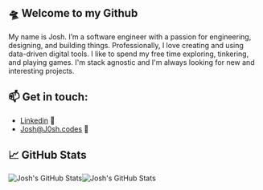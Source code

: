 
## 🛸 Welcome to my Github
My name is Josh. I’m a software engineer with a passion for engineering, designing, and building things. Professionally, I love creating and using data-driven digital tools. I like to spend my free time exploring, tinkering, and playing games. I'm stack agnostic and I'm always looking for new and interesting projects. 

## 📫 Get in touch:
* <a href="https://www.linkedin.com/in/jr0zenberg/" target="_blank">Linkedin</a> :briefcase:
* <a href="mailto:josh@j0sh.codes" target="_blank">Josh@J0sh.codes</a> :email:

## &#x1f4c8; GitHub Stats
<img align="center" src="https://github-readme-stats.vercel.app/api/top-langs/?username=J05hr&theme=dracula" alt="Josh's GitHub Stats"/><img align="center" src="https://github-readme-stats.vercel.app/api/?username=J05hr&theme=dracula&count_private=True&show_icons=true&line_height=40" alt="Josh's GitHub Stats"/>
